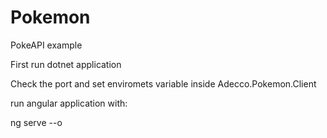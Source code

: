 # Pokemon
PokeAPI example

First run dotnet application

Check the port and set enviromets variable inside Adecco.Pokemon.Client

run angular application with: 

ng serve --o
